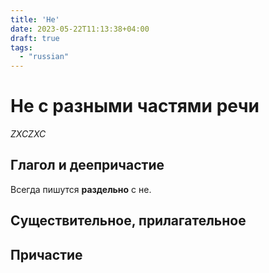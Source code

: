 ```yaml
---
title: 'Не'
date: 2023-05-22T11:13:38+04:00
draft: true
tags:
  - "russian"
---
```


# Не с разными частями речи

<em>ZXCZXC</em>

## Глагол и деепричастие

Всегда пишутся **раздельно** с не.

## Существительное, прилагательное

## Причастие
